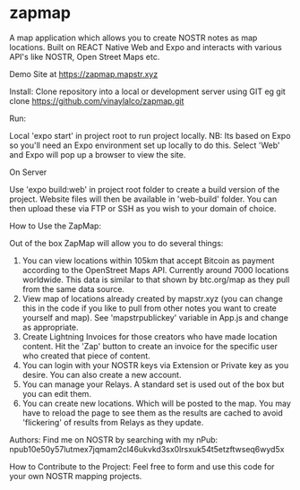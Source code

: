 # zapmap
A map application which allows you to create NOSTR notes as map locations. Built on REACT Native Web and Expo and interacts with various API's like NOSTR, Open Street Maps etc.

Demo Site at https://zapmap.mapstr.xyz

Install:
Clone repository into a local or development server using GIT eg git clone https://github.com/vinaylalco/zapmap.git

Run:

Local
'expo start' in project root to run project locally. NB: Its based on Expo so you'll need an Expo environment set up locally to do this. Select 'Web' and Expo will pop up a browser to view the site.

On Server

Use 'expo build:web' in project root folder to create a build version of the project. Website files will then be available in 'web-build' folder. You can then upload these via FTP or SSH as you wish to your domain of choice.

How to Use the ZapMap:

Out of the box ZapMap will allow you to do several things:

1. You can view locations within 105km that accept Bitcoin as payment according to the OpenStreet Maps API. Currently around 7000 locations worldwide. This data is similar to that shown by btc.org/map as they pull from the same data source.
2. View map of locations already created by mapstr.xyz (you can change this in the code if you like to pull from other notes you want to create yourself and map). See 'mapstrpublickey' variable in App.js and change as appropriate.
3. Create Lightning Invoices for those creators who have made location content. Hit the 'Zap' button to create an invoice for the specific user who created that piece of content.
4. You can login with your NOSTR keys via Extension or Private key as you desire. You can also create a new account.
5. You can manage your Relays. A standard set is used out of the box but you can edit them.
6. You can create new locations. Which will be posted to the map. You may have to reload the page to see them as the results are cached to avoid 'flickering' of results from Relays as they update.

Authors:
Find me on NOSTR by searching with my nPub: npub10e50y57lutmex7jqmam2cl46ukvkd3sx0lrsxuk54t5etzftwseq6wyd5x

How to Contribute to the Project:
Feel free to form and use this code for your own NOSTR mapping projects.
